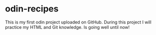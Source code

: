 # odin-recipes
This is my first odin project uploaded on GitHub. During this project I will practice my HTML and Git knowledge. 
Is going well until now! 